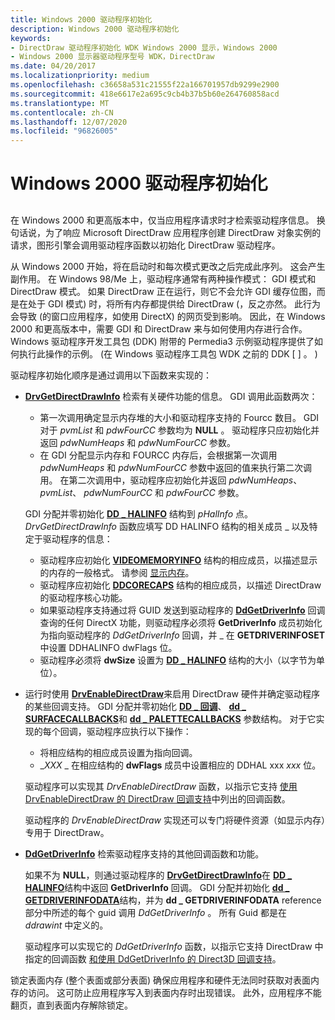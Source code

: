 ```yaml
---
title: Windows 2000 驱动程序初始化
description: Windows 2000 驱动程序初始化
keywords:
- DirectDraw 驱动程序初始化 WDK Windows 2000 显示，Windows 2000
- Windows 2000 显示器驱动程序型号 WDK，DirectDraw
ms.date: 04/20/2017
ms.localizationpriority: medium
ms.openlocfilehash: c36658a531c21555f22a166701957db9299e2900
ms.sourcegitcommit: 418e6617e2a695c9cb4b37b5b60e264760858acd
ms.translationtype: MT
ms.contentlocale: zh-CN
ms.lasthandoff: 12/07/2020
ms.locfileid: "96826005"
---
```

# <a name="windows-2000-driver-initialization"></a>Windows 2000 驱动程序初始化


## <span id="ddk_windows_2000_driver_initialization_gg"></span><span id="DDK_WINDOWS_2000_DRIVER_INITIALIZATION_GG"></span>


在 Windows 2000 和更高版本中，仅当应用程序请求时才检索驱动程序信息。 换句话说，为了响应 Microsoft DirectDraw 应用程序创建 DirectDraw 对象实例的请求，图形引擎会调用驱动程序函数以初始化 DirectDraw 驱动程序。

从 Windows 2000 开始，将在启动时和每次模式更改之后完成此序列。 这会产生副作用。 在 Windows 98/Me 上，驱动程序通常有两种操作模式： GDI 模式和 DirectDraw 模式。 如果 DirectDraw 正在运行，则它不会允许 GDI 缓存位图，而是在处于 GDI 模式) 时，将所有内存都提供给 DirectDraw (，反之亦然。 此行为会导致 (的窗口应用程序，如使用 DirectX) 的网页受到影响。 因此，在 Windows 2000 和更高版本中，需要 GDI 和 DirectDraw 来与如何使用内存进行合作。 Windows 驱动程序开发工具包 (DDK) 附带的 Permedia3 示例驱动程序提供了如何执行此操作的示例。  (在 Windows 驱动程序工具包 WDK 之前的 DDK \[ \] 。 ) 

驱动程序初始化顺序是通过调用以下函数来实现的：

-   [**DrvGetDirectDrawInfo**](/windows/win32/api/winddi/nf-winddi-drvgetdirectdrawinfo) 检索有关硬件功能的信息。 GDI 调用此函数两次：

    -   第一次调用确定显示内存堆的大小和驱动程序支持的 Fourcc 数目。 GDI 对于 *pvmList* 和 *pdwFourCC* 参数均为 **NULL** 。 驱动程序只应初始化并返回 *pdwNumHeaps* 和 *pdwNumFourCC* 参数。
    -   在 GDI 分配显示内存和 FOURCC 内存后，会根据第一次调用 *pdwNumHeaps* 和 *pdwNumFourCC* 参数中返回的值来执行第二次调用。 在第二次调用中，驱动程序应初始化并返回 *pdwNumHeaps*、 *pvmList*、 *pdwNumFourCC* 和 *pdwFourCC* 参数。

    GDI 分配并零初始化 [**DD \_ HALINFO**](/windows/win32/api/ddrawint/ns-ddrawint-dd_halinfo) 结构到 *pHalInfo* 点。 *DrvGetDirectDrawInfo* 函数应填写 DD HALINFO 结构的相关成员 \_ 以及特定于驱动程序的信息：

    -   驱动程序应初始化 [**VIDEOMEMORYINFO**](/windows/win32/api/ddrawint/ns-ddrawint-videomemoryinfo) 结构的相应成员，以描述显示的内存的一般格式。 请参阅 [显示内存](display-memory.md)。
    -   驱动程序应初始化 [**DDCORECAPS**](/windows/win32/api/ddrawi/ns-ddrawi-ddcorecaps) 结构的相应成员，以描述 DirectDraw 的驱动程序核心功能。
    -   如果驱动程序支持通过将 GUID 发送到驱动程序的 [**DdGetDriverInfo**](/windows/win32/api/ddrawint/nc-ddrawint-pdd_getdriverinfo) 回调查询的任何 DirectX 功能，则驱动程序必须将 **GetDriverInfo** 成员初始化为指向驱动程序的 *DdGetDriverInfo* 回调，并 \_ 在 **GETDRIVERINFOSET** 中设置 DDHALINFO dwFlags 位。
    -   驱动程序必须将 **dwSize** 设置为 [**DD \_ HALINFO**](/windows/win32/api/ddrawint/ns-ddrawint-dd_halinfo) 结构的大小（以字节为单位）。
-   运行时使用 [**DrvEnableDirectDraw**](/windows/win32/api/winddi/nf-winddi-drvenabledirectdraw)来启用 DirectDraw 硬件并确定驱动程序的某些回调支持。 GDI 分配并零初始化 [**DD \_ 回调**](/windows/win32/api/ddrawint/ns-ddrawint-dd_callbacks)、 [**dd \_ SURFACECALLBACKS**](/windows/win32/api/ddrawint/ns-ddrawint-dd_surfacecallbacks)和 [**dd \_ PALETTECALLBACKS**](/windows/win32/api/ddrawint/ns-ddrawint-dd_palettecallbacks) 参数结构。 对于它实现的每个回调，驱动程序应执行以下操作：

    -   将相应结构的相应成员设置为指向回调。
    -   \_*XXX* \_ 在相应结构的 **dwFlags** 成员中设置相应的 DDHAL xxx *xxx* 位。

    驱动程序可以实现其 *DrvEnableDirectDraw* 函数，以指示它支持 [使用 DrvEnableDirectDraw 的 DirectDraw 回调支持](directdraw-callback-support-using-drvenabledirectdraw.md)中列出的回调函数。

    驱动程序的 *DrvEnableDirectDraw* 实现还可以专门将硬件资源（如显示内存）专用于 DirectDraw。

-   [**DdGetDriverInfo**](/windows/win32/api/ddrawint/nc-ddrawint-pdd_getdriverinfo) 检索驱动程序支持的其他回调函数和功能。

    如果不为 **NULL**，则通过驱动程序的 [**DrvGetDirectDrawInfo**](/windows/win32/api/winddi/nf-winddi-drvgetdirectdrawinfo)在 [**DD \_ HALINFO**](/windows/win32/api/ddrawint/ns-ddrawint-dd_halinfo)结构中返回 **GetDriverInfo** 回调。 GDI 分配并初始化 [**dd \_ GETDRIVERINFODATA**](/windows/win32/api/ddrawint/ns-ddrawint-dd_getdriverinfodata)结构，并为 **dd \_ GETDRIVERINFODATA** reference 部分中所述的每个 guid 调用 *DdGetDriverInfo* 。 所有 Guid 都是在 *ddrawint* 中定义的。

    驱动程序可以实现它的 *DdGetDriverInfo* 函数，以指示它支持 DirectDraw 中指定的回调函数 [和使用 DdGetDriverInfo 的 Direct3D 回调支持](directdraw-and-direct3d-callback-support-using-ddgetdriverinfo.md)。

锁定表面内存 (整个表面或部分表面) 确保应用程序和硬件无法同时获取对表面内存的访问。 这可防止应用程序写入到表面内存时出现错误。 此外，应用程序不能翻页，直到表面内存解除锁定。

 

